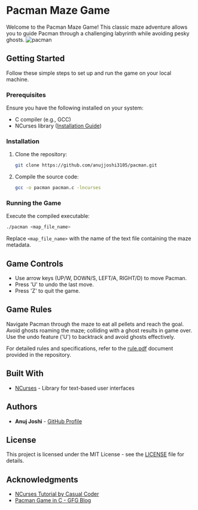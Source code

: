 # Pacman Maze Game

Welcome to the Pacman Maze Game! This classic maze adventure allows you to guide Pacman through a challenging labyrinth while avoiding pesky ghosts.
![pacman](pacman.gif)

## Getting Started

Follow these simple steps to set up and run the game on your local machine.

### Prerequisites

Ensure you have the following installed on your system:

- C compiler (e.g., GCC)
- NCurses library ([Installation Guide](https://invisible-island.net/ncurses/))

### Installation

1. Clone the repository:

   ```bash
   git clone https://github.com/anujjoshi3105/pacman.git
   ```

2. Compile the source code:

   ```bash
   gcc -o pacman pacman.c -lncurses
   ```

### Running the Game

Execute the compiled executable:

```bash
./pacman <map_file_name>
```

Replace `<map_file_name>` with the name of the text file containing the maze metadata.

## Game Controls

- Use arrow keys (UP/W, DOWN/S, LEFT/A, RIGHT/D) to move Pacman.
- Press 'U' to undo the last move.
- Press 'Z' to quit the game.

## Game Rules

Navigate Pacman through the maze to eat all pellets and reach the goal. Avoid ghosts roaming the maze; colliding with a ghost results in game over. Use the undo feature ('U') to backtrack and avoid ghosts effectively.

For detailed rules and specifications, refer to the [rule.pdf](https://github.com/anujjoshi3105/pacman/rule.pdf) document provided in the repository.

## Built With

- [NCurses](https://invisible-island.net/ncurses/) - Library for text-based user interfaces

## Authors

- **Anuj Joshi** - [GitHub Profile](https://github.com/anujjoshi3105)

## License

This project is licensed under the MIT License - see the [LICENSE](https://github.com/anujjoshi3105/pacman/LICENSE.md) file for details.

## Acknowledgments

- [NCurses Tutorial by Casual Coder](https://www.youtube.com/playlist?list=PL2U2TQ__OrQ8jTf0_noNKtHMuYlyxQl4v)
- [Pacman Game in C - GFG Blog](https://www.geeksforgeeks.org/pacman-game-in-c/)

